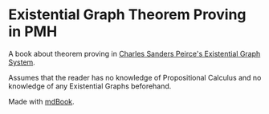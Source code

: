 # Existential Graph Theorem Proving in PMH

A book about theorem proving in [Charles Sanders Peirce's Existential Graph System](https://en.wikipedia.org/wiki/Existential_graph#The_graphs). 

Assumes that the reader has no knowledge of Propositional Calculus and no knowledge of any Existential Graphs beforehand.

Made with [mdBook](https://github.com/rust-lang/mdBook).
